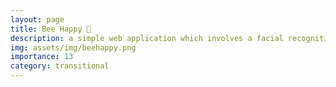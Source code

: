 ```yaml
---
layout: page
title: Bee Happy 🐝
description: a simple web application which involves a facial recognition system and a chatbot to assist people in being happy
img: assets/img/beehappy.png
importance: 13
category: transitional
---
```

